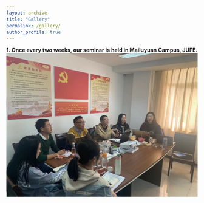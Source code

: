 ```yaml
---
layout: archive
title: "Gallery"
permalink: /gallery/
author_profile: true
---
```


<strong>1. Once every two weeks, our seminar is held in Mailuyuan Campus, JUFE.</strong>
<img src='/images/gallery/Seminar_1.jpg'> 
